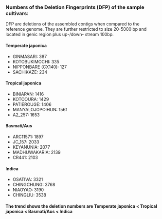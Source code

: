 ### Numbers of the Deletion Fingerprints (DFP) of the sample cultivars:
DFP are deletions of the assembled contigs when compared to the reference genome. They are further restricted to size 20-5000 bp and located in genic region plus up-/down- stream 100bp.

#### Temperate japonica
* GINMASARI: 387
* KOTOBUKIMOCHI: 335
* NIPPONBARE (CX140): 127
* SACHIKAZE: 234

#### Tropical japonica
* BINIAPAN: 1416
* KOTOOURA: 1429
* PATIEROUGE: 1406
* MANYALOJOPOIHUN: 1561
* A2_257: 1653

#### Basmati/Aus
* ARC11571: 1897
* JC_157: 2033
* KEYANUNIA: 2077
* MADHUWAKARIA: 2139
* CR441: 2103

#### Indica
* OSATIVA: 3321
* CHINGCHUNG: 3768
* NIAOYAO: 3190
* CHINGLIU: 3538

#### The trend shows the deletion numbers are Temperate japonica < Tropical japonica < Basmati/Aus < Indica

